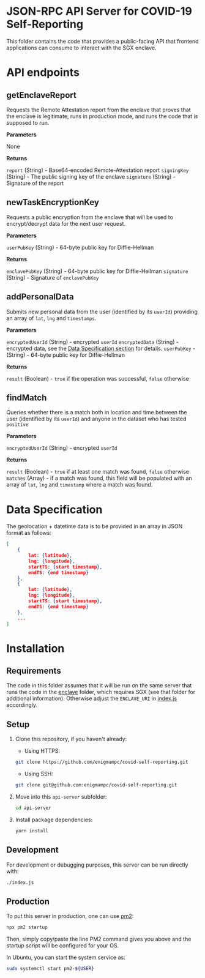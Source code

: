 # JSON-RPC API Server for COVID-19 Self-Reporting

This folder contains the code that provides a public-facing API that frontend applications can consume to interact with the SGX enclave.

# API endpoints

## getEnclaveReport

Requests the Remote Attestation report from the enclave that proves that the enclave is legitimate, runs in production mode, and runs the code that is supposed to run.

**Parameters**

None

**Returns**
 
`report` (String) - Base64-encoded Remote-Attestation report
`signingKey` (String) - The public signing key of the enclave
`signature` (String) - Signature of the report

## newTaskEncryptionKey

Requests a public encryption from the enclave that will be used to encrypt/decrypt data for the next user request.

**Parameters**

`userPubKey` (String) - 64-byte public key for Diffie-Hellman

**Returns**

`enclavePubKey` (String) - 64-byte public key for Diffie-Hellman
`signature` (String) - Signature of `enclavePubKey`

## addPersonalData

Submits new personal data from the user (identified by its `userId`) providing an array of `lat`, `lng` and `timestamps`.

**Parameters**

`encryptedUserId` (String) - encrypted `userId`
`encryptedData` (String) - encrypted data, see the [Data Specification section](#data-specification) for details.
`userPubKey` - (String) - 64-byte public key for Diffie-Hellman

**Returns**

`result` (Boolean) - `true` if the operation was successful, `false` otherwise

## findMatch

Queries whether there is a match both in location and time between the user (identified by its `userId`) and anyone in the dataset who has tested `positive`

**Parameters**

`encryptedUserId` (String) - encrypted `userId`

**Returns**

`result` (Boolean) - `true` if at least one match was found, `false` otherwise
`matches` (Array) - if a match was found, this field will be populated with an array of `lat`, `lng` and `timestamp` where a match was found.


# Data Specification

The geolocation + datetime data is to be provided in an array in JSON format as follows:

```json
[
	{
		lat: {latitude},
		lng: {longitude},
		startTS: {start timestamp},
		endTS: {end timestamp}
	},
	{
		lat: {latitude},
		lng: {longitude},
		startTS: {start timestamp},
		endTS: {end timestamp}
	},
	...
]
```

# Installation

## Requirements

The code in this folder assumes that it will be run on the same server that runs the code in the [enclave](../enclave) folder, which requires SGX (see that folder for additional information). Otherwise adjust the `ENCLAVE_URI` in [index.js](index.js) accordingly.

## Setup

1. Clone this repository, if you haven't already:

    * Using HTTPS:

    ```bash
    git clone https://github.com/enigmampc/covid-self-reporting.git
    ```

    * Using SSH:

	```bash
	git clone git@github.com:enigmampc/covid-self-reporting.git
	```

2. Move into this `api-server` subfolder:

	```bash
	cd api-server
	```

3. Install package dependencies:

	```bash
	yarn install
	```

## Development

For development or debugging purposes, this server can be run directly with:

```bash
./index.js
```

## Production

To put this server in production, one can use [pm2](https://pm2.keymetrics.io/docs/usage/startup/):

```bash
npx pm2 startup
```

Then, simply copy/paste the line PM2 command gives you above and the startup script will be configured for your OS. 

In Ubuntu, you can start the system service as:

```bash
sudo systemctl start pm2-${USER}
```
